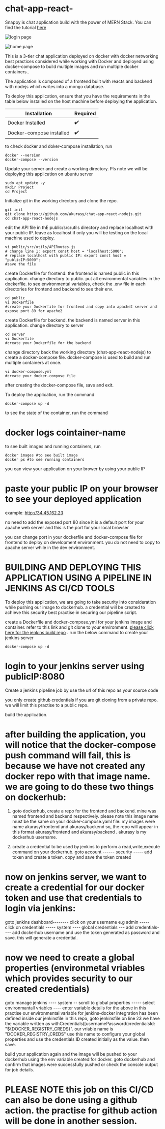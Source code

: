 # chat-app-react-

Snappy is chat application build with the power of MERN Stack. You can find the tutorial [here](https://www.youtube.com/watch?v=otaQKODEUFs)


![login page](./images/snappy_login.png)

![home page](./images/snappy.png)


This is a 3-tier chat application deployed on docker with docker networking best practices considered while working
with Docker and deployed using docker-compose to  build multiple images and run multiple docker containers..

The application is composed of a frontend built with reacts and backend with nodejs which writes into a mongo database.

To deploy this application, ensure that you have the requirements in the table below installed on the host machine before deploying the application.


|Installation|Required |
| ------------- | ------------- |
| Docker Installed  | :heavy_check_mark:  |
| Docker-compose installed | :heavy_check_mark:  |

to check docker and doker-compose installation, run 

```
docker --version
docker-compose --version

```

Update your server and create a working directory. Pls note we will be deploying this application on ubuntu server


```
sudo apt update -y
mkdir Project
cd Project
```

Initialize git in the working directory and clone the repo.

```
git init
git clone https://github.com/akurasy/chat-app-react-nodejs.git
cd chat-app-react-nodejs
```

edit the API file in thE public/src/utils directory and replace localhost with your public IP. leave as localhost if only you will be testing on the
local machine used to deploy. 

```
vi public/src/utils/APIRoutes.js
# change line 1: export const host = "localhost:5000";
# replace localhost with public IP: export const host = "publicIP:5000";
#save the file

```

create Dockerfile for frontend. the frontend is named public in this application. change directory to public.
put all environmental variables in the dockerfile. 
to see environmental variables, check the .env file in each directories for frontend and backend to see their env.

```
cd public
vi Dockerfile
#create your Dockerfile for frontend and copy into apache2 server and expose port 80 for apache2

```
create Dockerfile for backend. the backend is named server in this application. change directory to server

```
cd server
vi Dockerfile
#create your Dockerfile for the backend

```

change directory back the working directory (chat-app-react-nodejs) to create a docker-compose file.
docker-compose is used to build and run multiple containers at once.

```
vi docker-compose.yml
#create your docker-compose file

```
after creating the docker-compose file, save and exit.

To deploy the application, run the command

```
docker-compose up -d

```

to see the state of the container, run the command
# docker logs cointainer-name

to see built images and running containers, run 

```
docker images #to see built image
docker ps #to see running containers

```
you can view your application on your brower by using your public IP

# paste your public IP on your browser to see your deployed application
example: http://34.45.162.23

no need to add the exposed port 80 since it is a default port for your apache web server and this is the port for your local browser

you can change port in your dockerfile and docker-compose file for frontend to deploy on development environment.
you do not need to copy to apache server while in the dev environment.


# BUILDING AND DEPLOYING THIS APPLICATION USING A PIPELINE IN JENKINS AS CI/CD TOOLS

To deploy this application, we are going to take security into consideration while pushing our image to dockerhub. a credential will be created to achieve this security best practise in securing our pipeline script. 

create a Dockerfile and docker-compose.yml for your jenkins image and container. 
refer to this link and git clone to your environment. [please click here for the jenkins build repo](https://github.com/akurasy/jenkins-build.git) . run the below command to create your jenkins server

```
docker-compose up -d
```

# login to your jenkins server using publicIP:8080

Create a jenkins pipeline job by use the url of this repo as your source code

you only create github credentials if you are git cloning from a private repo. we will limit this practise to a public repo.

build the application. 

# after building the application, you will notice that the docker-compose push command will fail, this is because we have not created any docker repo with that image name. we are going to do these two things on dockerhub:

  1. goto dockerhub, create a repo for the frontend and backend. mine was named frontend and backend respectively. please note this           image name must be the same on your docker-compose.yaml file. my images were name akurasy/frontend and akurasy/backend
     so, the repo will appear in this format akurasy/frontend and akurasy/backend . akurasy is my dockerhub username.
     
  2. create a credential to be used by jenkins to perform a read,write,execute command on your dockerhub.
     goto account ------ security ----- add token and create a token. copy and save the token created


# now on jenkins server, we want to create a credential for our docker token and use that credentials to login via jenkins:

goto jenkins dashboard-------- click on your username e.g admin ----- click on credentials ----- system ---- global credentials --- add credentials---- add dockerhub username and use the token generated as password and save. this will generate a credential. 

# now we need to create a global properties (environmetal vriables which provides security to our created credentials)
goto manage jenkins ---- system -- scroll to global properties ----- select environmantall vriables ---- enter variable details
for the above in this practise our environmental variable for jenkins-docker integration has been defined inside our jenkinsfile in this repo, goto jenkinsfile on line 23 we have the variable written as   withCredentials([usernamePassword(credentialsId: "${DOCKER_REGISTRY_CREDS}". our vriable name is "DOCKER_REGISTRY_CREDS"
use this name to configure your global properties and use the credentials ID created initially as the value. then save.

build your application again and the image will be pushed to your dockerhub using the env variable created for docker.
goto dockerhub and confirm that images were successfully pushed or check the console output for job details. 

# PLEASE NOTE this job on this CI/CD can also be done using a github action. the practise for github action will be done in another session. 
